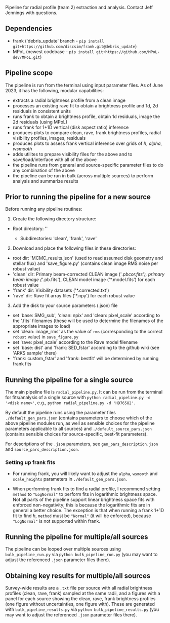 Pipeline for radial profile (team 2) extraction and analysis. Contact Jeff Jennings with questions.

Dependencies
------------
- frank ('debris_update' branch - `pip install git+https://github.com/discsim/frank.git@debris_update`)
- MPoL (newest codebase - `pip install git+https://github.com/MPoL-dev/MPoL.git`)

Pipeline scope
--------------
The pipeline is run from the terminal using input parameter files. As of June 2023, it has the following, modular capabilities:
- extracts a radial brightness profile from a clean image
- processes an existing rave fit to obtain a brightness profile and 1d, 2d residuals in consistent units
- runs frank to obtain a brightness profile, obtain 1d residuals, image the 2d residuals (using MPoL)
- runs frank for 1+1D vertical (disk aspect ratio) inference
- produces plots to compare clean, rave, frank brightness profiles, radial visibility profiles, images, residuals
- produces plots to assess frank vertical inference over grids of _h_, _alpha_, _wsmooth_
- adds utilites to prepare visibility files for the above and to save/load/interface with all of the above
- the pipeline runs from general and source-specific parameter files to do any combination of the above
- the pipeline can be run in bulk (across multiple sources) to perform analysis and summarize results

Prior to running the pipeline for a new source
----------------------------------------------
Before running any pipeline routines:
1) Create the following directory structure:
- Root directory: '<disk name>'
    - Subdirectories: 'clean', 'frank', 'rave'

2) Download and place the following files in these directories:
- root dir: 'MCMC_results.json' (used to read assumed disk geometry and stellar flux) and 'save_figure.py' (contains clean image RMS noise per robust value)
- 'clean' dir: Primary beam-corrected CLEAN image ('*.pbcor.fits'), primary beam image ('*.pb.fits'), CLEAN model image ('*.model.fits') for each robust value
- 'frank' dir: Visibility datasets ('*.corrected.txt')
- 'rave' dir: Rave fit array files ('*.npy') for each robust value

3) Add the disk to your source parameters (.json) file
-  set 'base: SMG_sub', 'clean: npix' and 'clean: pixel_scale' according to the '.fits' filenames (these will be used to determine the filenames of the appropriate images to load)
- set 'clean: image_rms' as the value of `rms` (corresponding to the correct `robust` value) in `save_figure.py`
- set 'rave: pixel_scale' according to the Rave model filename
- set 'base: dist' and 'frank: SED_fstar' according to the github wiki (see 'ARKS sample' there)
- 'frank: custom_fstar' and 'frank: bestfit' will be determined by running frank fits

Running the pipeline for a single source
----------------------------------------
The main pipeline file is `radial_pipeline.py`. It can be run from the terminal for fits/analysis of a single source with `python radial_pipeline.py -d '<disk name>'`, e.g., `python radial_pipeline.py -d 'HD76582'`. 

By default the pipeline runs using the parameter files `./default_gen_pars.json` (contains parameters to choose which of the above pipeline modules run, as well as sensible choices for the pipeline parameters applicable to all sources) and `./default_source_pars.json` (contains sensible choices for source-specific, best-fit parameters). 

For descriptions of the `.json` parameters, see `gen_pars_description.json` and `source_pars_description.json`.

### Setting up frank fits ###
- For running frank, you will likely want to adjust the `alpha`, `wsmooth` and `scale_heights` parameters in `./default_gen_pars.json`. 

- When performing frank fits to find a radial profile, I recommend setting `method` to `"LogNormal"` to perform fits in logarithmic brightness space. Not all parts of the pipeline support linear brightness space fits with enforced non-negativity; this is because the logarithmic fits are in general a better choice. The exception is that when running a frank 1+1D fit to find _h_, `method` must be `"Normal"` (it will be enforced), because `"LogNormal"` is not supported within frank.

Running the pipeline for multiple/all sources
---------------------------------------------
The pipeline can be looped over multiple sources using `bulk_pipeline_run.py` via `python bulk_pipeline_run.py` (you may want to adjust the referenced `.json` parameter files there). 

Obtaining key results for multiple/all sources
----------------------------------------------
Survey-wide results are a `.txt` file per source with all radial brightness profiles (clean, rave, frank) sampled at the same radii, and a figures with a panel for each source showing the clean, rave, frank brightness profiles (one figure without uncertainties, one figure with). These are generated with `bulk_pipeline_results.py` via `python bulk_pipeline_results.py` (you may want to adjust the referenced `.json` parameter files there).